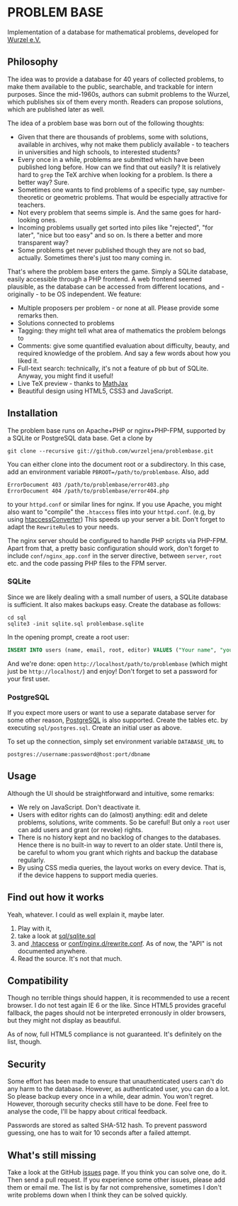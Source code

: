 PROBLEM BASE
============

Implementation of a database for mathematical problems, developed for
[Wurzel e.V.](http://www.wurzel.org/)

Philosophy
----------
The idea was to provide a database for 40 years of collected problems, to make
them available to the public, searchable, and trackable for intern purposes.
Since the mid-1960s, authors can submit problems to the Wurzel, which publishes
six of them every month. Readers can propose solutions, which are published
later as well.

The idea of a problem base was born out of the following thoughts:

*	Given that there are thousands of problems, some with solutions,
	available in archives, why not make them publicly available - to
	teachers in universities and high schools, to interested students?
*	Every once in a while, problems are submitted which have been published
	long before. How can we find that out easily? It is relatively hard to
	`grep` the TeX archive when looking for a problem. Is there a better
	way? Sure.
*	Sometimes one wants to find problems of a specific type, say number-
	theoretic or geometric problems. That would be especially attractive
	for teachers.
*	Not every problem that seems simple is. And the same goes for hard-
	looking ones.
*	Incoming problems usually get sorted into piles like "rejected",
	"for later", "nice but too easy" and so on. Is there a better and more
	transparent way?
*	Some problems get never published though they are not so bad, actually.
	Sometimes there's just too many coming in.

That's where the problem base enters the game. Simply a SQLite database, easily
accessible through a PHP frontend. A web frontend seemed plausible, as the
database can be accessed from different locations, and - originally - to be OS
independent. We feature:

*	Multiple proposers per problem - or none at all. Please provide some
	remarks then.
*	Solutions connected to problems
*	Tagging: they might tell what area of mathematics the problem belongs to
*	Comments: give some quantified evaluation about difficulty, beauty, and
	required knowledge of the problem. And say a few words about how you
	liked it.
*	Full-text search: technically, it's not a feature of pb but of SQLite.
	Anyway, you might find it useful!
*	Live TeX preview - thanks to [MathJax](http://www.mathjax.org/)
*	Beautiful design using HTML5, CSS3 and JavaScript.

Installation
------------
The problem base runs on Apache+PHP or nginx+PHP-FPM, supported by a SQLite or
PostgreSQL data base. Get a clone by

	git clone --recursive git://github.com/wurzeljena/problembase.git

You can either clone into the document root or a subdirectory. In this case,
add an environment variable `PBROOT=/path/to/problembase`. Also, add

	ErrorDocument 403 /path/to/problembase/error403.php
	ErrorDocument 404 /path/to/problembase/error404.php

to your `httpd.conf` or similar lines for nginx. If you use Apache, you might
also want to "compile" the `.htaccess` files into your `httpd.conf`. (e.g, by
using [htaccessConverter](https://github.com/preinheimer/htaccessConverter))
This speeds up your server a bit. Don't forget to adapt the `RewriteRule`s to
your needs.

The nginx server should be configured to handle PHP scripts via PHP-FPM. Apart
from that, a pretty basic configuration should work, don't forget to include
`conf/nginx_app.conf` in the server directive, between `server`, `root` etc.
and the code passing PHP files to the FPM server.

### SQLite

Since we are likely dealing with a small number of users, a SQLite database is
sufficient. It also makes backups easy. Create the database as follows:

	cd sql
	sqlite3 -init sqlite.sql problembase.sqlite

In the opening prompt, create a root user:

```sql
INSERT INTO users (name, email, root, editor) VALUES ("Your name", "your@email.com", 1, 1);
```

And we're done: open `http://localhost/path/to/problembase` (which might just
be `http://localhost/`) and enjoy! Don't forget to set a password for your
first user.

### PostgreSQL

If you expect more users or want to use a separate database server for some
other reason, [PostgreSQL](http://www.postgresql.org/) is also supported.
Create the tables etc. by executing `sql/postgres.sql`. Create an initial user
as above.

To set up the connection, simply set environment variable `DATABASE_URL` to

	postgres://username:password@host:port/dbname

Usage
-----
Although the UI should be straightforward and intuitive, some remarks:

*	We rely on JavaScript. Don't deactivate it.
*	Users with editor rights can do (almost) anything: edit and delete
	problems, solutions, write comments. So be careful! But only a `root`
	user can add users and grant (or revoke) rights.
*	There is no history kept and no backlog of changes to the databases.
	Hence there is no built-in way to revert to an older state. Until there
	is, be careful to whom you grant which rights and backup the database
	regularly.
*	By using CSS media queries, the layout works on every device. That is,
	if the device happens to support media queries.

Find out how it works
---------------------
Yeah, whatever. I could as well explain it, maybe later.

1.	Play with it,
2.	take a look at [sql/sqlite.sql](https://github.com/wurzeljena/problembase/blob/master/sql/sqlite.sql)
3.	and [.htaccess](https://github.com/wurzeljena/problembase/blob/master/.htaccess) or [conf/nginx.d/rewrite.conf](https://github.com/wurzeljena/problembase/blob/master/conf/nginx.d/rewrite.conf).
	As of now, the "API" is not documented anywhere.
3.	Read the source. It's not that much.

Compatibility
-------------
Though no terrible things should happen, it is recommended to use a recent
browser. I do not test again IE 6 or the like. Since HTML5 provides graceful
fallback, the pages should not be interpreted erronously in older browsers, but
they might not display as beautiful.

As of now, full HTML5 compliance is not guaranteed. It's definitely on the list,
though.

Security
--------
Some effort has been made to ensure that unauthenticated users can't do any harm
to the database. However, as authenticated user, you can do a lot. So please
backup every once in a while, dear admin. You won't regret. However, thorough
security checks still have to be done. Feel free to analyse the code, I'll be
happy about critical feedback.

Passwords are stored as salted SHA-512 hash. To prevent password guessing, one
has to wait for 10 seconds after a failed attempt.

What's still missing
--------------------
Take a look at the GitHub [issues](https://github.com/wurzeljena/problembase/issues)
page. If you think you can solve one, do it. Then send a pull request. If you
experience some other issues, please add them or email me. The list is by far
not comprehensive, sometimes I don't write problems down when I think they can
be solved quickly.
